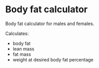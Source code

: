 # Body fat calculator

Body fat calculator for males and females. 

Calculates:

* body fat
* lean mass
* fat mass
* weight at desired body fat percentage